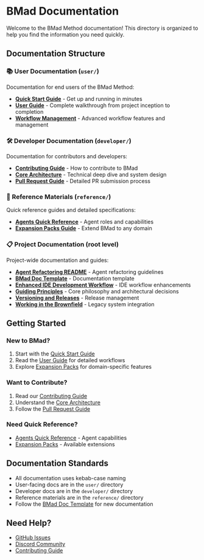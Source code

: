 # BMad Documentation

Welcome to the BMad Method documentation! This directory is organized to help you find the information you need quickly.

## Documentation Structure

### 📚 User Documentation (`user/`)
Documentation for end users of the BMad Method:

- **[Quick Start Guide](user/quick-start.md)** - Get up and running in minutes
- **[User Guide](user/user-guide.md)** - Complete walkthrough from project inception to completion
- **[Workflow Management](user/workflow-management.md)** - Advanced workflow features and management

### 🛠️ Developer Documentation (`developer/`)
Documentation for contributors and developers:

- **[Contributing Guide](developer/contributing.md)** - How to contribute to BMad
- **[Core Architecture](developer/core-architecture.md)** - Technical deep dive and system design
- **[Pull Request Guide](developer/how-to-contribute-with-pull-requests.md)** - Detailed PR submission process

### 📖 Reference Materials (`reference/`)
Quick reference guides and detailed specifications:

- **[Agents Quick Reference](reference/agents-quick-reference-guide.md)** - Agent roles and capabilities
- **[Expansion Packs Guide](reference/expansion-packs.md)** - Extend BMad to any domain

### 📋 Project Documentation (root level)
Project-wide documentation and guides:

- **[Agent Refactoring README](agent-refactoring-readme.md)** - Agent refactoring guidelines
- **[BMad Doc Template](bmad-doc-template.md)** - Documentation template
- **[Enhanced IDE Development Workflow](enhanced-ide-development-workflow.md)** - IDE workflow enhancements
- **[Guiding Principles](guiding-principles.md)** - Core philosophy and architectural decisions
- **[Versioning and Releases](versioning-and-releases.md)** - Release management
- **[Working in the Brownfield](working-in-the-brownfield.md)** - Legacy system integration

## Getting Started

### New to BMad?
1. Start with the [Quick Start Guide](user/quick-start.md)
2. Read the [User Guide](user/user-guide.md) for detailed workflows
3. Explore [Expansion Packs](reference/expansion-packs.md) for domain-specific features

### Want to Contribute?
1. Read our [Contributing Guide](developer/contributing.md)
2. Understand the [Core Architecture](developer/core-architecture.md)
3. Follow the [Pull Request Guide](developer/how-to-contribute-with-pull-requests.md)

### Need Quick Reference?
- [Agents Quick Reference](reference/agents-quick-reference-guide.md) - Agent capabilities
- [Expansion Packs](reference/expansion-packs.md) - Available extensions

## Documentation Standards

- All documentation uses kebab-case naming
- User-facing docs are in the `user/` directory
- Developer docs are in the `developer/` directory
- Reference materials are in the `reference/` directory
- Follow the [BMad Doc Template](bmad-doc-template.md) for new documentation

## Need Help?

- [GitHub Issues](https://github.com/bmad-method/bmad-method/issues)
- [Discord Community](https://discord.gg/gk8jAdXWmj)
- [Contributing Guide](developer/contributing.md)